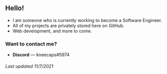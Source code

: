 ## **Hello!**
* I am someone who is currently working to become a Software Engineer.
* All of my projects are privately stored here on GitHub.
* Web development, and more to come.

### Want to contact me?
* **Discord** — kneecaps#5974

###### Last updated 11/7/2021
